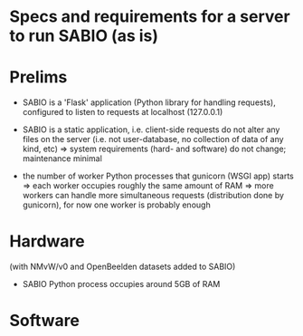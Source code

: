 # Specs and requirements for a server to run SABIO (as is)

# Prelims

 - SABIO is a 'Flask' application (Python library for handling requests), configured to
   listen to requests at localhost (127.0.0.1)

 - SABIO is a static application, i.e. client-side requests do not alter any files on the server
   (i.e. not user-database, no collection of data of any kind, etc)
   => system requirements (hard- and software) do not change; maintenance minimal


 - the number of worker Python processes that gunicorn (WSGI app) starts
   => each worker occupies roughly the same amount of RAM
   => more workers can handle more simultaneous requests (distribution done by gunicorn), for now one worker 
      is probably enough


# Hardware

(with NMvW/v0 and OpenBeelden datasets added to SABIO)

 - SABIO Python process occupies around 5GB of RAM


# Software
